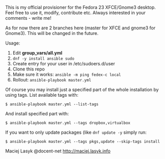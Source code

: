 This is my official provisioner for the Fedora 23 XFCE/Gnome3
desktop. Feel free to use it, modify, contribute etc.
Always interested in your comments - write me!

As for now there are 2 branches here (master for XFCE and gnome3 for Gnome3).
This will be changed in the future.

Usage:

1. Edit **group_vars/all.yml**
1. `dnf -y install ansible sudo`
2. Create entry for your user in /etc/sudoers.d/user
3. Clone this repo
4. Make sure it works: `ansible -m ping fedex-c local`
5. Rollout: `ansible-playbook master.yml`

Of course you may install just a specified part of the
whole installation by using tags. List available tags
with:

`$ ansible-playbook master.yml --list-tags`

 And install specified part with:

`$ ansible-playbook master.yml --tags dropbox,virtualbox`

If you want to only update packages (like `dnf update -y` simply run:

`$ ansible-playbook master.yml --tags pkgs,update --skip-tags install`

Maciej Lasyk
@docent-net
http://maciej.lasyk.info
